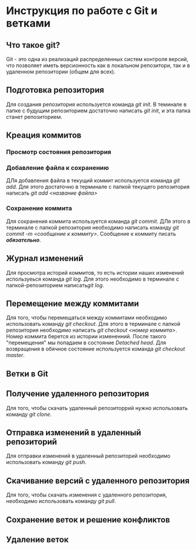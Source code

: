 # Инструкция по работе с Git и ветками

## Что такое git?

Git - это одна из реализаций распределенных систем контроля версий, что позволяет иметь версионность как в локальном репозитори, так и в удаленном репозитории (общем для всех).

## Подготовка репозитория

Для создания репозитория используется команда *git init*. В теминале в папке с будущим репозиторием достаточно написать  *git init*, и эта папка станет репозиторием.

## Креация коммитов

### Просмотр состояния репозитория

### Добавление файла к сохранению

ДЛя добавления файла в текущий коммит используется команда *git add*. Для этого достаточно в терминале с папкой текущего репозитория написать *git add <название файла>*

### Сохранение коммита

Для сохранения коммита используется команда *git commit*. ДЛя этого в терминале с папкой репозитория необходимо написать команду *git commit -m <сообщение к коммиту>*. Сообщение к коммиту писать ***обязательно***.

## Журнал изменений

Для просмотра историй коммитов, то есть истории наших изменений используеься команда *git log*. Для этого необходимо в терминале с папкой-репозиторием написать*git log*.

## Перемещение между коммитами

Для того, чтобы перемещаться между коммитами необходимо использовать команду *git checkout*. Для этого в терминале с папкой репозитория необходимо написать *git checkout <номер коммита>*. Номер коммита берется из истории измененний. После такого "перемещения" мы попадаем в состояние *Detached head*. Для возвращения в обячное состояние используется команда *git checkout master*.

## Ветки в Git

## Получение удаленного репозитория

Для того, чтобы скачать удаленный репозиторрий нужно использовать команду *git clone*.

## Отправка изменений в удаленный репозиторий

Для отправки изменений в удаленный репозиторий необходимо использовать команду *git push*.

## Скачивание версий с удаленного репозитория

Для того, чтобы скачать изменения с удаленного репозитория, необходимо использовать команду *git pull*.

## Сохранение веток и решение конфликтов

## Удаление веток
